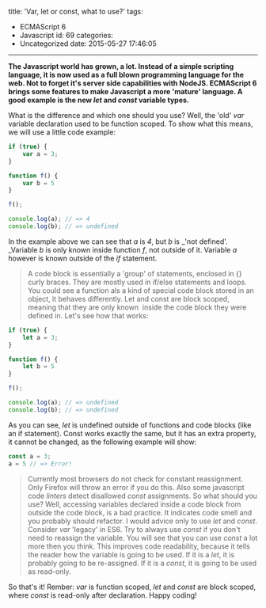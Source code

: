 title: 'Var, let or const, what to use?'
tags:
  - ECMAScript 6
  - Javascript
id: 69
categories:
  - Uncategorized
date: 2015-05-27 17:46:05
---

**The Javascript world has grown, a lot. Instead of a simple scripting language, it is now used as a full blown programming language for the web. Not to forget it's server side capabilities with NodeJS. ECMAScript 6 brings some features to make Javascript a more 'mature' language. A good example is the new _let_ and _const_ variable types.**

<!-- more -->

What is the difference and which one should you use? Well, the 'old' _var_ variable declaration used to be function scoped. To show what this means, we will use a little code example:

```javascript
if (true) {
    var a = 3;
}

function f() {
    var b = 5
}

f();

console.log(a); // => 4
console.log(b); // => undefined
```

In the example above we can see that _a_ is _4_, but _b_ is _'not defined'. _Variable _b_ is only known inside function _f_, not outside of it. Variable _a_ however is known outside of the _if_ statement.

> A code block is essentially a 'group' of statements, enclosed in {} curly braces. They are mostly used in if/else statements and loops. You could see a function als a kind of special code block stored in an object, it behaves differently.
Let and const are block scoped, meaning that they are only known  inside the code block they were defined in. Let's see how that works:

```javascript
if (true) {
    let a = 3;
}

function f() {
    let b = 5
}

f();

console.log(a); // => undefined
console.log(b); // => undefined
```

As you can see, _let_ is undefined outside of functions and code blocks (like an if statement). Const works exactly the same, but it has an extra property, it cannot be changed, as the following example will show:

```javascript
const a = 3;
a = 5 // => Error!
```

> Currently most browsers do not check for constant reassignment. Only Firefox will throw an error if you do this. Also some javascript code _linters_ detect disallowed _const_ assignments.
So what should you use? Well, accessing variables declared inside a code block from outside the code block, is a bad practice. It indicates code smell and you probably should refactor. I would advice only to use _let_ and _const_. Consider _var_ 'legacy' in ES6\. Try to always use _const_ if you don't need to reassign the variable. You will see that you can use _const_ a lot more then you think. This improves code readability, because it tells the reader how the variable is going to be used. If it is a _let_, it is probably going to be re-assigned. If it is a _const_, it is going to be used as read-only.

So that's it! Rember: _var_ is function scoped, _let_ and _const_ are block scoped, where _const_ is read-only after declaration. Happy coding!
